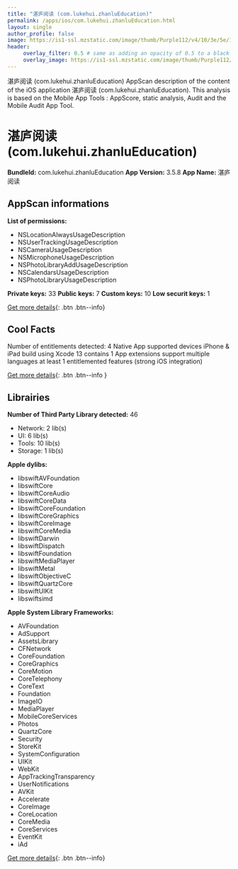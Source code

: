 ```yaml
---
title: "湛庐阅读 (com.lukehui.zhanluEducation)"
permalink: /apps/ios/com.lukehui.zhanluEducation.html
layout: single
author_profile: false
image: https://is1-ssl.mzstatic.com/image/thumb/Purple112/v4/10/3e/5e/103e5e7f-c84a-5a25-57c5-034b338572a0/AppIcon-0-0-1x_U007emarketing-0-0-0-7-0-0-sRGB-0-0-0-GLES2_U002c0-512MB-85-220-0-0.png/512x512bb.jpg
header: 
     overlay_filter: 0.5 # same as adding an opacity of 0.5 to a black background
     overlay_image: https://is1-ssl.mzstatic.com/image/thumb/Purple112/v4/10/3e/5e/103e5e7f-c84a-5a25-57c5-034b338572a0/AppIcon-0-0-1x_U007emarketing-0-0-0-7-0-0-sRGB-0-0-0-GLES2_U002c0-512MB-85-220-0-0.png/512x512bb.jpg
---
```

湛庐阅读 (com.lukehui.zhanluEducation) AppScan description of the content of the iOS application 湛庐阅读 (com.lukehui.zhanluEducation). This analysis is based on the Mobile App Tools : AppScore, static analysis, Audit and the Mobile Audit App Tool.

# 湛庐阅读 (com.lukehui.zhanluEducation)

**BundleId:** com.lukehui.zhanluEducation
**App Version:** 3.5.8
**App Name:** 湛庐阅读


## AppScan informations 

**List of permissions:** 
- NSLocationAlwaysUsageDescription
- NSUserTrackingUsageDescription
- NSCameraUsageDescription
- NSMicrophoneUsageDescription
- NSPhotoLibraryAddUsageDescription
- NSCalendarsUsageDescription
- NSPhotoLibraryUsageDescription
  
  
**Private keys:** 33
**Public keys:** 7
**Custom keys:** 10
**Low securit keys:** 1
  
[Get more details](/pricing.html){: .btn .btn--info}

## Cool Facts

Number of entitlements detected: 4
Native App
supported devices iPhone & iPad
build using Xcode 13
contains 1 App extensions
support multiple languages
at least 1 entitlemented features (strong iOS integration)
  
[Get more details](/pricing.html){: .btn .btn--info }

## Librairies 
**Number of Third Party Library detected:** 46
- Network: 2 lib(s)
- UI: 6 lib(s)
- Tools: 10 lib(s)
- Storage: 1 lib(s)


**Apple dylibs:**
- libswiftAVFoundation
- libswiftCore
- libswiftCoreAudio
- libswiftCoreData
- libswiftCoreFoundation
- libswiftCoreGraphics
- libswiftCoreImage
- libswiftCoreMedia
- libswiftDarwin
- libswiftDispatch
- libswiftFoundation
- libswiftMediaPlayer
- libswiftMetal
- libswiftObjectiveC
- libswiftQuartzCore
- libswiftUIKit
- libswiftsimd


**Apple System Library Frameworks:**
- AVFoundation
- AdSupport
- AssetsLibrary
- CFNetwork
- CoreFoundation
- CoreGraphics
- CoreMotion
- CoreTelephony
- CoreText
- Foundation
- ImageIO
- MediaPlayer
- MobileCoreServices
- Photos
- QuartzCore
- Security
- StoreKit
- SystemConfiguration
- UIKit
- WebKit
- AppTrackingTransparency
- UserNotifications
- AVKit
- Accelerate
- CoreImage
- CoreLocation
- CoreMedia
- CoreServices
- EventKit
- iAd


  
[Get more details](/pricing.html){: .btn .btn--info}

